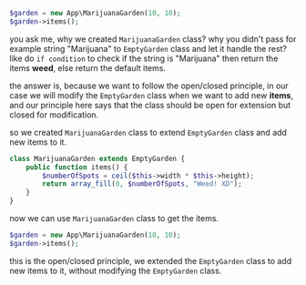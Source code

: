 ```php
$garden = new App\MarijuanaGarden(10, 10);
$garden->items();
```

you ask me, why we created `MarijuanaGarden` class? why you didn't pass for example string "Marijuana" to `EmptyGarden` class and let it handle the rest? like do `if condition` to check if the string is "Marijuana" then return the items **weed**, else return the default items.

the answer is, because we want to follow the open/closed principle, in our case we will modify the `EmptyGarden` class when we want to add new **items**, and our principle here says that the class should be open for extension but closed for modification.

so we created `MarijuanaGarden` class to extend `EmptyGarden` class and add new items to it.

```php
class MarijuanaGarden extends EmptyGarden {
    public function items() {
        $numberOfSpots = ceil($this->width * $this->height);
        return array_fill(0, $numberOfSpots, "Weed! XD");
    }
}
```

now we can use `MarijuanaGarden` class to get the items.

```php
$garden = new App\MarijuanaGarden(10, 10);
$garden->items();
```

this is the open/closed principle, we extended the `EmptyGarden` class to add new items to it, without modifying the `EmptyGarden` class.
